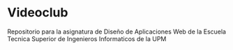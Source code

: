# Videoclub
Repositorio para la asignatura de Diseño de Aplicaciones Web de la Escuela Tecnica Superior de Ingenieros Informaticos de la UPM
